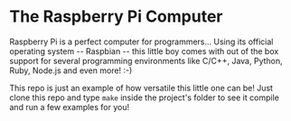 # The Raspberry Pi Computer

Raspberry Pi is a perfect computer for programmers...
Using its official operating system -- Raspbian -- this little boy
comes with out of the box support for several programming environments
like C/C++, Java, Python, Ruby, Node.js and even more! :-)

This repo is just an example of how versatile this little one can be!
Just clone this repo and type `make` inside the project's folder to see it compile and run a few examples for you!

